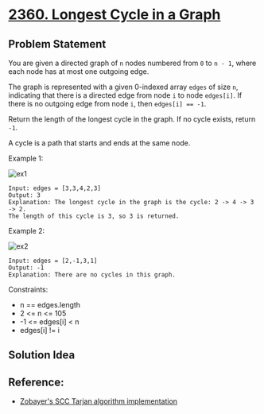 # [2360. Longest Cycle in a Graph](https://leetcode.com/contest/weekly-contest-304/problems/longest-cycle-in-a-graph/)

## Problem Statement
You are given a directed graph of `n` nodes numbered from `0` to `n - 1`, where each node has at most one outgoing edge.

The graph is represented with a given 0-indexed array `edges` of size `n`, indicating that there is a directed edge from node `i` to node `edges[i]`. If there is no outgoing edge from node `i`, then `edges[i] == -1`.

Return the length of the longest cycle in the graph. If no cycle exists, return `-1`.

A cycle is a path that starts and ends at the same node.

Example 1:

<img align="middle" src="https://assets.leetcode.com/uploads/2022/06/08/graph4drawio-5.png" alt="ex1"/>

```
Input: edges = [3,3,4,2,3]
Output: 3
Explanation: The longest cycle in the graph is the cycle: 2 -> 4 -> 3 -> 2.
The length of this cycle is 3, so 3 is returned.
```

Example 2:

<img align="middle" src="https://assets.leetcode.com/uploads/2022/06/07/graph4drawio-1.png" alt="ex2"/>

```
Input: edges = [2,-1,3,1]
Output: -1
Explanation: There are no cycles in this graph.
```

Constraints:
* n == edges.length
* 2 <= n <= 105
* -1 <= edges[i] < n
* edges[i] != i

## Solution Idea

## Reference:
* [Zobayer's SCC Tarjan algorithm implementation](https://zobayer2009.wordpress.com/code/#scc_tarjan)